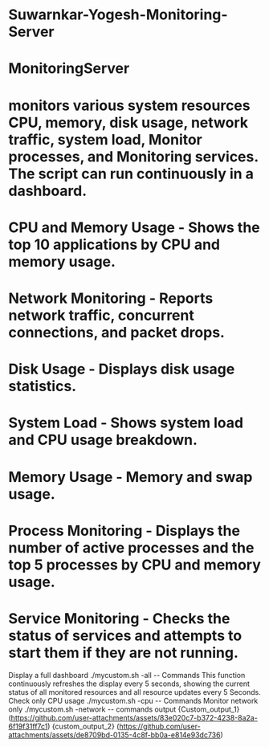 # Suwarnkar-Yogesh-Monitoring-Server
# MonitoringServer
# monitors various system resources CPU, memory, disk usage, network traffic, system load, Monitor processes, and Monitoring services. The script can run continuously in a dashboard.
# CPU and Memory Usage - Shows the top 10 applications by CPU and memory usage.
# Network Monitoring -  Reports network traffic, concurrent connections, and packet drops.
# Disk Usage  -   Displays disk usage statistics.
# System Load -  Shows system load and CPU usage breakdown.
# Memory Usage -  Memory and swap usage.
# Process Monitoring  - Displays the number of active processes and the top 5 processes by CPU and memory usage.
# Service Monitoring  - Checks the status of services and attempts to start them if they are not running. 
Display a full dashboard  ./mycustom.sh -all  -- Commands   This function continuously refreshes the display every 5 seconds, showing the current status of all monitored resources and all resource updates every 5 Seconds.
Check only CPU usage   ./mycustom.sh -cpu  -- Commands
Monitor network only   ./mycustom.sh -network -- commands
output
{Custom_output_1} (https://github.com/user-attachments/assets/83e020c7-b372-4238-8a2a-6f19f31ff7c1)
{custom_output_2} (https://github.com/user-attachments/assets/de8709bd-0135-4c8f-bb0a-e814e93dc736)
